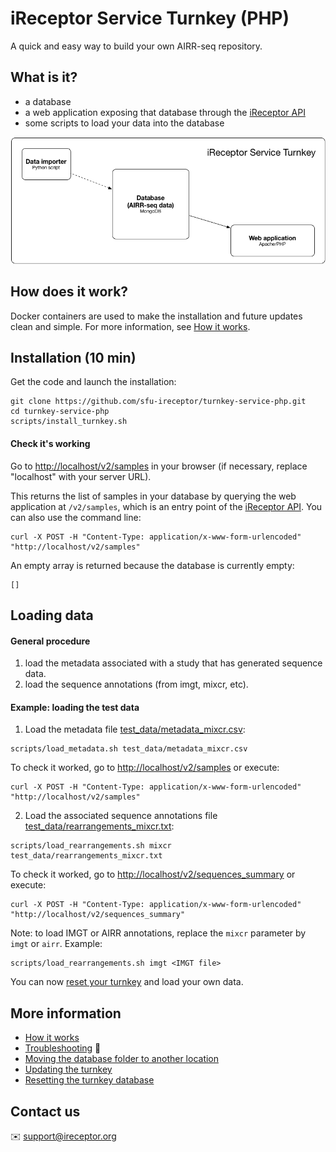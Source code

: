 # iReceptor Service Turnkey (PHP)

A quick and easy way to build your own AIRR-seq repository.

## What is it?
- a database
- a web application exposing that database through the [iReceptor API](https://github.com/sfu-ireceptor/api)
- some scripts to load your data into the database

![iReceptor Service Turnkey Architecture](doc/architecture.png)

## How does it work?
Docker containers are used to make the installation and future updates clean and simple. For more information, see [How it works](doc/how_it_works.md).

## Installation (10 min)
Get the code and launch the installation:
```
git clone https://github.com/sfu-ireceptor/turnkey-service-php.git
cd turnkey-service-php
scripts/install_turnkey.sh
```

#### Check it's working

Go to <http://localhost/v2/samples> in your browser (if necessary, replace "localhost" with your server URL).

This returns the list of samples in your database by querying the web application at `/v2/samples`, which is an entry point of the [iReceptor API](https://github.com/sfu-ireceptor/api). You can also use the command line:
```
curl -X POST -H "Content-Type: application/x-www-form-urlencoded" "http://localhost/v2/samples"
```


An empty array is returned because the database is currently empty:
```
[]
```

## Loading data

#### General procedure
1. load the metadata associated with a study that has generated sequence data.
2. load the sequence annotations (from imgt, mixcr, etc).

#### Example: loading the test data

1. Load the metadata file [test_data/metadata_mixcr.csv](test_data/metadata_mixcr.csv):
```
scripts/load_metadata.sh test_data/metadata_mixcr.csv
```

To check it worked, go to <http://localhost/v2/samples> or execute:
```
curl -X POST -H "Content-Type: application/x-www-form-urlencoded" "http://localhost/v2/samples"
```

2. Load the associated sequence annotations file [test_data/rearrangements_mixcr.txt](test_data/rearrangements_mixcr.txt):
```
scripts/load_rearrangements.sh mixcr test_data/rearrangements_mixcr.txt
```

To check it worked, go to <http://localhost/v2/sequences_summary> or execute:
```
curl -X POST -H "Content-Type: application/x-www-form-urlencoded" "http://localhost/v2/sequences_summary"
```

Note: to load IMGT or AIRR annotations, replace the `mixcr` parameter by `imgt` or `airr`. Example:
```
scripts/load_rearrangements.sh imgt <IMGT file>
```

You can now [reset your turnkey](doc/resetting.md) and load your own data.


## More information
- [How it works](doc/how_it_works.md)
- [Troubleshooting](doc/troubleshooting.md) :hammer:
- [Moving the database folder to another location](doc/moving_the_database_folder.md)
- [Updating the turnkey](doc/updating.md)
- [Resetting the turnkey database](doc/resetting.md)

## Contact us
:envelope: <support@ireceptor.org>
